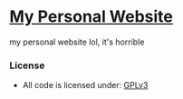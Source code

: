 # [My Personal Website](https://genshibe.github.io)
my personal website lol, it's horrible
### License
- All code is licensed under:
  [GPLv3](https://www.gnu.org/licenses/gpl-3.0#license-text)
